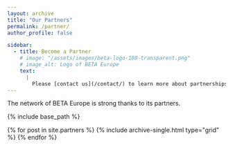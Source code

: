 ```yaml
---
layout: archive
title: "Our Partners"
permalink: /partner/
author_profile: false

sidebar:
  - title: Become a Partner
    # image: "/assets/images/beta-logo-180-transparent.png"
    # image_alt: Logo of BETA Europe
    text:
      |
        Please [contact us](/contact/) to learn more about partnerships.
---
```


The network of BETA Europe is strong thanks to its partners.

{% include base_path %}

<div class="grid__wrapper">
  {% for post in site.partners %}
    {% include archive-single.html type="grid" %}
  {% endfor %}
</div>
